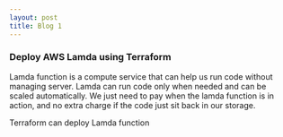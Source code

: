 ```yaml
---
layout: post
title: Blog 1
---
```


### Deploy AWS Lamda using Terraform

Lamda function is a compute service that can help us run code without managing server. Lamda can run code only when needed and can be scaled automatically. We just need to pay when the lamda function is in action, and no extra charge if the code just sit back in our storage. 

Terraform can deploy Lamda function 


